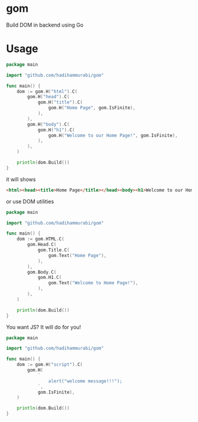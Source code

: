 # gom
Build DOM in backend using Go

# Usage
```go
package main

import "github.com/hadihammurabi/gom"

func main() {
	dom := gom.H("html").C(
		gom.H("head").C(
			gom.H("title").C(
				gom.H("Home Page", gom.IsFinite),
			),
		),
		gom.H("body").C(
			gom.H("h1").C(
				gom.H("Welcome to our Home Page!", gom.IsFinite),
			),
		),
	)

	println(dom.Build())
}
```

it will shows
```html
<html><head><title>Home Page</title></head><body><h1>Welcome to our Home Page!</h1></body></html>
```

or use DOM utilities
```go
package main

import "github.com/hadihammurabi/gom"

func main() {
	dom := gom.HTML.C(
		gom.Head.C(
			gom.Title.C(
				gom.Text("Home Page"),
			),
		),
		gom.Body.C(
			gom.H1.C(
				gom.Text("Welcome to Home Page!"),
			),
		),
	)

	println(dom.Build())
}
```

You want JS? It will do for you!
```go
package main

import "github.com/hadihammurabi/gom"

func main() {
	dom := gom.H("script").C(
		gom.H(
			`
				alert("welcome message!!!");
			`,
			gom.IsFinite),
	)

	println(dom.Build())
}
```
